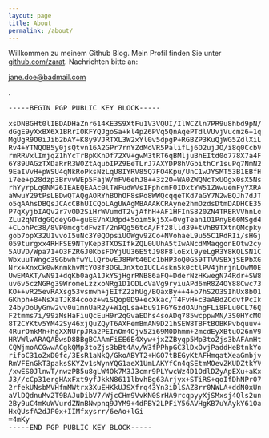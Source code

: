 ```yaml
---
layout: page
title: About
permalink: /about/
---
```

Willkommen zu meinem Github Blog. Mein Profil finden Sie unter [github.com/zarat](https://github.com/zarat). Nachrichten bitte an: <p id="no-spam">jane.doe@badmail.com</p>.

<script>
var user = 'manuel.zarat', domain = 'gmail.com', element = document.getElementById('no-spam');
element.innerHTML = user + '@' + domain;
</script>

<pre>
-----BEGIN PGP PUBLIC KEY BLOCK-----

xsDNBGHt0lIBDADHaZnr614KE3S9XtFu1V3VQUI/IlWCZln7PR9u8hbd9pN/lDPK
dGgE9yXxBX6X1BRrIOKFYQJgoSa+kl4pZ6PVq5QnAqePTdlVUvjVucmz6+1qCIJa
MgUgR9O0iJib2bAY+K8y9VJRTXL3W2xYl0v5dpgP+RGBZP3KuQjWG5ZdlXiLBpaL
Rv4+YTNQOB5y0jsQtvn16A2GPr7rnYZdMoVR5PalifLj6O2ujJO/i8q0CcbVbKpb
rmRRVxlImjqZ1hYcTrBpKKnDf72XV+gwM3tRT6qBMljuBhEItd0o778X7a4Fevwg
6Y89UAGzTXDaRrR3WOZtAqubIPZ9EeTLrJ7AXYDP8hVGbithCr1suPq7NmN2SnFe
9EaIVvH+pWSU4qNkRoPksNzLqU8IYRV85Q7FO4Kpu/UnC1wJYSMT53B1EBfH73FM
i7ee+p28dzp3BrvvWEp5FajW/mFV6ehJ8++3z2O+WA0ZWQNcTxUOgx0sX5NsKwdZ
rhYyrpLq0NM26IEAEQEAAc0lTWFudWVsIFphcmF0IDxtYW51ZWwuemFyYXRAZ21h
aWwuY29tPsLBDwQTAQgAORYhBOhOF8sPo8WWQcqqeTKd7aGY7N2wBQJh7dJTBQkF
o5qAAhsDBQsJCAcCBhUICQoLAgUWAgMBAAAKCRAyne2hmOzdsDtmDADHCE352615
P7qXyjbIAQv2r7vOD2SiHrWVumdT2vjAfhH+AF1HFInS820ZN4TRERVVhnLo049X
ZLu2qNTdgGQdeyGO+guEEVnXUdpd+5oim5kj5X+OvgTean1O1PnyB60MSgd4EBu9
+CLohPc38/8VP0mcgtdFwzT/2nPQg56tcA/Ff28lld39+tVhB9TXtnQMcpkynFxK
gob7opX32U1vvoI5uNc3Y0QOpsiUOWgv9ZCo+NVohaeL9u55C1RdRIi/sHGj8e0O
059turgxx4RHFSE9NTyKep3TXOSIfkZQL0UUhA5tIwANcdMMaqgonEOtw2cy0ncw
5AUVD/Wpa71+O3FZRGJ0KbsFDYjUU36E5tJ98F8loExl9yeLgR3Y8KQLSN1CBAea
WbxuuTWngc39GbwhfwYLlQrbvEJ8RWt46Dc1bHP3oQ0G59TTVVSBXjSEPbXGagCe
Nrx+XnxCk0wKnmkhvMtYO8f3DGLJnXtoIUCL4skn5k0ctlPV4jhrjnLOwM0EYe3S
UwEMAKT/wN91+dqKb0agA1JkYSjHgrRNB86aFQ+DderNzHKwegN74Rdr+SW8CfH2
uv6v5czNGRg39WromeLzzxoNRg1D1ODLcVaVg9ryiuAPd6mR8Z4OY88Cwc73yFGL
KO++vR25evRAXsg53vsmwh+jEIfZ2zhUg/BQaxBy++4+p7hS2O3SIhUx8bO1GrbF
GKhph+8+NsXaTJK84cooz+wiSQop0D9+ecXkac/T4FvH+c3aABdZOdvfPcIk6qef
24byDoUyGnw2vv0u1mnUaR2y+W1qLsa+bu91FGYGzdOAUhgFLi8PLu0CL76QTxrz
F2tmms7i/99zMsHaFiuQcEuH9r2qGvaEDhs4soADq785wcppwMN/3S0HYcMOKSjg
8T2CYKtv5YM42Sy46xjQuZQyT6AXFemBmAN9D21hSEW8TBFtBOBKPvbquuv+iuFj
4RurOmkMh+hgXXNUrpJRa2PEInOm4Ojv5Zi69M0Dhmm+2mcdEyXBtuO26nV9Iob9
HRVWlwARAQABwsD8BBgBCAAmFiEE6E4Xyw+jxZZByqp5Mp3toZjs3bAFAmHt0lQF
CQWjmoACGwwACgkQMp3toZjs3bBt4Av/W3fPPhpGC3lDxOvjPaddHeBtnkYoHv4R
rifoC31oZxD0fc/3EsR1aNkQ/GkoABYT2+HGO7tBEGyKtAFHmqatXeaGmbjvFFgm
RmVFEnGkT3paksSKYZv1sWynYQG1aeX1UmLAKYfCn4qSEtmMOevZKUDZtkYV91DR
/xwES0JlnwT/nwzPB5u8gLW4Ok7M3J3cmr9PLYwcWz4D1OdlDZyApEXu+aKx9apN
J3//cCp31ergHAxFxt9yfJkkN8611lbvhBg63Arjyx+STiRS+qoIfDhNPr07NJDs
2rfekUNsbMVHfmMWtrx3XuEHKkUJSXfrq43Yn3iDlSAZ8rr0NWLA+ddN0xUnr4Zl
aVlDQdnuMv2T9BAJuDibV7/WjcCHm9VvKN0SrHA9rcqpyyXjSMxsj4Qls2unDVZC
2By9uC4mKuWVurdZNmBNwpnq9JYM9+4dPBY2LPFiY56AVHgKB7uYAykY61OaOuIR
HxQUsfA2dJP0x+IIMfxysrr/6eAo+lGi
=4mKy
-----END PGP PUBLIC KEY BLOCK-----
</pre>

